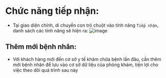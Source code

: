 # Chức năng tiếp nhận:
- Tại giao diện chính, di chuyển con trỏ chuột vào tính năng `Tiếp nhận`, danh sách các tính năng sẽ hiện ra:
![image](https://github.com/user-attachments/assets/b6e01b0b-3647-4eab-967f-fe7ea50aa921)

## Thêm mới bệnh nhân:
- Với khách hàng mới đến cơ sở y tế khám chữa bệnh lần đâu, cần thêm mới bệnh nhân để lưu vào cơ sở dữ liệu của phòng khám, tiện lợi cho việc theo dõi quá trình sau này
